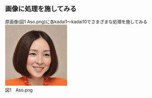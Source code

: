## 画像に処理を施してみる
原画像(図1 Aso.png)に各kadai1～kadai10でさまざまな処理を施してみる
![原画像](https://github.com/k174r/memorandum/blob/master/matlab/practice/image/Aso.png)  
図1　Aso.png
